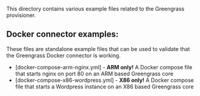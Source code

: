 This directory contains various example files related to the Greengrass provisioner.

Docker connector examples:
--------------------------

These files are standalone example files that can be used to validate that the Greengrass Docker connector is working.

- [docker-compose-arm-nginx.yml] - **ARM only!** A Docker compose file that starts nginx on port 80 on an ARM based Greengrass core
- [docker-compose-x86-wordpress.yml] - **X86 only!** A Docker compose file that starts a Wordpress instance on an X86 based Greengrass core
